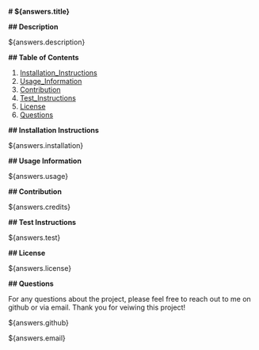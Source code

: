 
**# ${answers.title}**

**## Description**

${answers.description}

**## Table of Contents**

1.  [Installation_Instructions](https://github.com/MikChanna/READMEGenerator/blob/master/README.md#installation-instructions)
2.  [Usage_Information](https://github.com/MikChanna/READMEGenerator/blob/master/README.md#usage-information)
3.  [Contribution](https://github.com/MikChanna/READMEGenerator/blob/master/README.md#contribution)
4.  [Test_Instructions](https://github.com/MikChanna/READMEGenerator/blob/master/README.md#test-instructions)
5.  [License](https://github.com/MikChanna/READMEGenerator/blob/master/README.md#license)
6.  [Questions](https://github.com/MikChanna/READMEGenerator/blob/master/README.md#questions)


**## Installation Instructions**

${answers.installation}

**## Usage Information**

${answers.usage}

**## Contribution**

${answers.credits}

**## Test Instructions**

${answers.test}

**## License**

${answers.license}

**## Questions**

For any questions about the project, please feel free to reach out to me on github or via email.  Thank you for veiwing this project!

${answers.github}

${answers.email}

